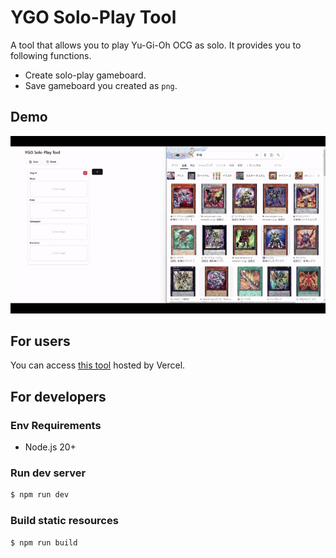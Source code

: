 # YGO Solo-Play Tool

A tool that allows you to play Yu-Gi-Oh OCG as solo. It provides you to following functions.

- Create solo-play gameboard.
- Save gameboard you created as `png`.

## Demo

![demo](./public/ygo-solo-play-tool-demo.gif)

## For users

You can access [this tool](https://ygo-solo-play-tool.vercel.app/) hosted by Vercel.

## For developers

### Env Requirements

- Node.js 20+

### Run dev server

```bash
$ npm run dev
```

### Build static resources

```bash
$ npm run build
```